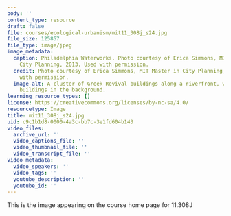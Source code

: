 ```yaml
---
body: ''
content_type: resource
draft: false
file: courses/ecological-urbanism/mit11_308j_s24.jpg
file_size: 125857
file_type: image/jpeg
image_metadata:
  caption: Philadelphia Waterworks. Photo courtesy of Erica Simmons, MIT Master in
    City Planning, 2013. Used with permission.
  credit: Photo courtesy of Erica Simmons, MIT Master in City Planning, 2013. Used
    with permission.
  image-alt: A cluster of Greek Revival buildings along a riverfront, with larger
    buildings in the background.
learning_resource_types: []
license: https://creativecommons.org/licenses/by-nc-sa/4.0/
resourcetype: Image
title: mit11_308j_s24.jpg
uid: c9c1b1d8-0000-4a3c-bb7c-3e1fd604b143
video_files:
  archive_url: ''
  video_captions_file: ''
  video_thumbnail_file: ''
  video_transcript_file: ''
video_metadata:
  video_speakers: ''
  video_tags: ''
  youtube_description: ''
  youtube_id: ''
---
```

This is the image appearing on the course home page for 11.308J